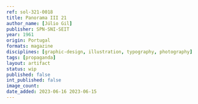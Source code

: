 ```yaml
---
ref: sol-321-0018
title: Panorama III 21
author_name: [Júlio Gil]
publisher: SPN-SNI-SEIT
year: 1961
origin: Portugal
formats: magazine
disciplines: [graphic-design, illustration, typography, photography]
tags: [propaganda]
layout: artifact
status: wip
published: false
int_published: false
image_count:
date_added: 2023-06-16 2023-06-15
---
```

